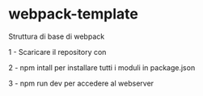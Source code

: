 # webpack-template
Struttura di base di webpack


1 - Scaricare il repository con 

2 - npm intall per installare tutti i moduli in package.json

3 - npm run dev per accedere al webserver